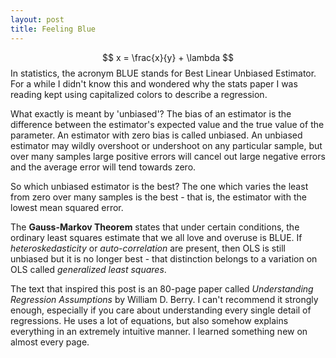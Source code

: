 ```yaml
---
layout: post
title: Feeling Blue
---
```

$$ x = \frac{x}{y} + \lambda $$
In statistics, the acronym BLUE stands for Best Linear Unbiased Estimator.  For a while I didn't know this and wondered why the stats paper I was reading kept using capitalized colors to describe a regression.  

What exactly is meant by 'unbiased'?  The bias of an estimator is the difference between the estimator's expected value and the true value of the parameter.  An estimator with zero bias is called unbiased.  An unbiased estimator may wildly overshoot or undershoot on any particular sample, but over many samples large positive errors will cancel out large negative errors and the average error will tend towards zero.

So which unbiased estimator is the best? The one which varies the least from zero over many samples is the best - that is, the estimator with the lowest mean squared error.

The **Gauss-Markov Theorem** states that under certain conditions, the ordinary least squares estimate that we all love and overuse is BLUE.  If *heteroskedasticity* or *auto-correlation* are present, then OLS is still unbiased but it is no longer best - that distinction belongs to a variation on OLS called *generalized least squares*. 

The text that inspired this post is an 80-page paper called *Understanding Regression Assumptions* by William D. Berry.  I can't recommend it strongly enough, especially if you care about understanding every single detail of regressions.  He uses a lot of equations, but also somehow explains everything in an extremely intuitive manner. I learned something new on almost every page.    
